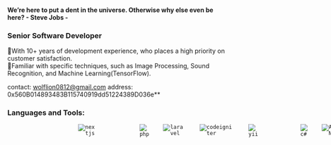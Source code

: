 #### We’re here to put a dent in the universe. Otherwise why else even be here? - Steve Jobs -

### Senior Software Developer 
📌With 10+ years of development experience, who places a high priority on customer satisfaction.<br/>
📌Familiar with specific techniques, such as Image Processing, Sound Recognition, and Machine Learning(TensorFlow).

contact: wolflion0812@gmail.com
address: 0x560B014893483B115740919dd51224389D036e**

### Languages and Tools:
<div style="display:flex;gap:2rem">
  <code><img height="27" src="https://raw.githubusercontent.com/github/explore/80688e429a7d4ef2fca1e82350fe8e3517d3494d/topics/javascript/javascript.png" alt="javascript"></code>
  <code><img height="27" src="https://raw.githubusercontent.com/github/explore/80688e429a7d4ef2fca1e82350fe8e3517d3494d/topics/typescript/typescript.png" alt="typescript"></code>
  <code><img height="27" src="https://raw.githubusercontent.com/github/explore/80688e429a7d4ef2fca1e82350fe8e3517d3494d/topics/react/react.png" alt="react"></code>
  <code><img height="27" src="https://raw.githubusercontent.com/github/explore/80688e429a7d4ef2fca1e82350fe8e3517d3494d/topics/vue/vue.png" alt="vue"></code>
  <code><img height="27" src="https://raw.githubusercontent.com/github/explore/80688e429a7d4ef2fca1e82350fe8e3517d3494d/topics/angular/angular.png" alt="angular"></code>
  <code><img height="27" src="https://upload.wikimedia.org/wikipedia/commons/thumb/8/8e/Nextjs-logo.svg/1200px-Nextjs-logo.svg.png" alt="nextjs"></code>
  <code><img height="27" src="https://raw.githubusercontent.com/github/explore/80688e429a7d4ef2fca1e82350fe8e3517d3494d/topics/nodejs/nodejs.png" alt="nodejs"></code>
  <code><img height="27" src="https://raw.githubusercontent.com/devicons/devicon/master/icons/express/express-original.svg" alt="express-original"></code>
  <code><img height="27" src="https://www.php.net/images/logos/new-php-logo.svg" alt="php"></code>
  <code><img height="27" src="https://upload.wikimedia.org/wikipedia/commons/thumb/9/9a/Laravel.svg/985px-Laravel.svg.png" alt="laravel"></code>
  <code><img height="27" src="https://encrypted-tbn0.gstatic.com/images?q=tbn:ANd9GcRJHvINc10cU4t0qoMz2EsKIIBfZzJjNurlTQrBQ9uZHA&s" alt="codeigniter"></code>
  <code><img height="27" src="https://encrypted-tbn0.gstatic.com/images?q=tbn:ANd9GcTgxT2yFobYKaVzdKLef7wTbALNsUo3meNc81A5s0BH&s" alt="yii"></code>
  <code><img height="27" src="https://raw.githubusercontent.com/github/explore/80688e429a7d4ef2fca1e82350fe8e3517d3494d/topics/python/python.png" alt="python"></code>
  <code><img height="27" src="https://raw.githubusercontent.com/github/explore/80688e429a7d4ef2fca1e82350fe8e3517d3494d/topics/cpp/cpp.png" alt="cpp"></code>
  <code><img height="27" src="https://upload.wikimedia.org/wikipedia/commons/4/4f/Csharp_Logo.png" alt="c#"></code>
  <code><img height="27" src="https://pics.freeicons.io/uploads/icons/png/14621971553750220-512.png" alt="ASP.NET"></code>
  <code><img height="27" src="https://t4.ftcdn.net/jpg/02/06/17/41/360_F_206174137_QmTXZ10nrA6Lltn0KD3PSjT5yR8WxE8E.jpg" alt="blockchain"></code>
  <code><img height="27" src="https://www.freepnglogos.com/uploads/html5-logo-png/html5-logo-file-html-shiny-icon-svg-wikimedia-commons-11.png" alt="html"></code>
  <code><img height="27" src="https://upload.wikimedia.org/wikipedia/commons/thumb/d/d5/CSS3_logo_and_wordmark.svg/1452px-CSS3_logo_and_wordmark.svg.png" alt="css"></code>
  <code><img height="27" src="https://upload.wikimedia.org/wikipedia/commons/thumb/b/b2/Bootstrap_logo.svg/1280px-Bootstrap_logo.svg.png" alt="bootstrap"></code>
  <code><img height="27" src="https://raw.githubusercontent.com/github/explore/80688e429a7d4ef2fca1e82350fe8e3517d3494d/topics/sass/sass.png" alt="sass"></code>
  <code><img height="27" src="https://upload.wikimedia.org/wikipedia/commons/thumb/d/d5/Tailwind_CSS_Logo.svg/2048px-Tailwind_CSS_Logo.svg.png" alt="tailwindcss"></code>
  <code><img height="27" src="https://raw.githubusercontent.com/github/explore/80688e429a7d4ef2fca1e82350fe8e3517d3494d/topics/sql/sql.png" alt="sql"></code>
  <code><img height="27" src="https://encrypted-tbn0.gstatic.com/images?q=tbn%3AANd9GcSTTzPAw-55ssm1Im594xYZ9eRQu2JylrkYLg&usqp=CAU" alt="mongodb"></code>
  <code><img height="27" src="https://raw.githubusercontent.com/devicons/devicon/master/icons/git/git-original.svg" alt="git"></code>
  <code><img height="27" src="https://raw.githubusercontent.com/github/explore/80688e429a7d4ef2fca1e82350fe8e3517d3494d/topics/terminal/terminal.png" alt="terminal"></code>
</div>
